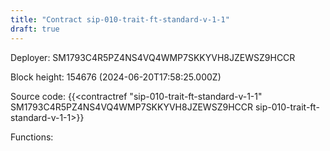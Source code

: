 ```yaml
---
title: "Contract sip-010-trait-ft-standard-v-1-1"
draft: true
---
```

Deployer: SM1793C4R5PZ4NS4VQ4WMP7SKKYVH8JZEWSZ9HCCR


 



Block height: 154676 (2024-06-20T17:58:25.000Z)

Source code: {{<contractref "sip-010-trait-ft-standard-v-1-1" SM1793C4R5PZ4NS4VQ4WMP7SKKYVH8JZEWSZ9HCCR sip-010-trait-ft-standard-v-1-1>}}

Functions:


